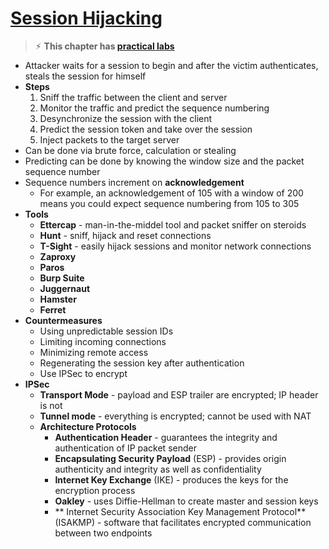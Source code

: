 # <u>Session Hijacking</u>

> ⚡︎ **This chapter has [practical labs](https://github.com/Samsar4/Ethical-Hacking-Labs/tree/master/10-Session-Hijacking)**

- Attacker waits for a session to begin and after the victim authenticates, steals the session for himself
- **Steps**
  1. Sniff the traffic between the client and server
  2. Monitor the traffic and predict the sequence numbering
  3. Desynchronize the session with the client
  4. Predict the session token and take over the session
  5. Inject packets to the target server
- Can be done via brute force, calculation or stealing
- Predicting can be done by knowing the window size and the packet sequence number
- Sequence numbers increment on **acknowledgement**
  - For example, an acknowledgement of 105 with a window of 200 means you could expect sequence numbering from 105 to 305
- **Tools**
  - **Ettercap** - man-in-the-middel tool and packet sniffer on steroids
  - **Hunt** - sniff, hijack and reset connections
  - **T-Sight** - easily hijack sessions and monitor network connections
  - **Zaproxy**
  - **Paros**
  - **Burp Suite**
  - **Juggernaut**
  - **Hamster**
  - **Ferret**
- **Countermeasures**
  - Using unpredictable session IDs
  - Limiting incoming connections
  - Minimizing remote access
  - Regenerating the session key after authentication
  - Use IPSec to encrypt
- **IPSec**
  - **Transport Mode** - payload and ESP trailer are encrypted; IP header is not
  - **Tunnel mode** - everything is encrypted; cannot be used with NAT
  - **Architecture Protocols**
    - **Authentication Header** - guarantees the integrity and authentication of IP packet sender
    - **Encapsulating Security Payload** (ESP) - provides origin authenticity and integrity as well as confidentiality
    - **Internet Key Exchange** (IKE) - produces the keys for the encryption process
    - **Oakley** - uses Diffie-Hellman to create master and session keys
    - ** Internet Security Association Key Management Protocol** (ISAKMP) - software that facilitates encrypted communication between two endpoints
